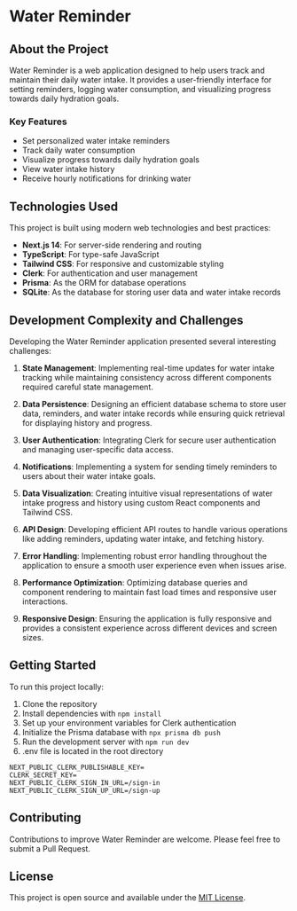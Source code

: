 
# Water Reminder

## About the Project

Water Reminder is a web application designed to help users track and maintain their daily water intake. It provides a user-friendly interface for setting reminders, logging water consumption, and visualizing progress towards daily hydration goals.

### Key Features

- Set personalized water intake reminders
- Track daily water consumption
- Visualize progress towards daily hydration goals
- View water intake history
- Receive hourly notifications for drinking water

## Technologies Used

This project is built using modern web technologies and best practices:

- **Next.js 14**: For server-side rendering and routing
- **TypeScript**: For type-safe JavaScript
- **Tailwind CSS**: For responsive and customizable styling
- **Clerk**: For authentication and user management
- **Prisma**: As the ORM for database operations
- **SQLite**: As the database for storing user data and water intake records

## Development Complexity and Challenges

Developing the Water Reminder application presented several interesting challenges:

1. **State Management**: Implementing real-time updates for water intake tracking while maintaining consistency across different components required careful state management.

2. **Data Persistence**: Designing an efficient database schema to store user data, reminders, and water intake records while ensuring quick retrieval for displaying history and progress.

3. **User Authentication**: Integrating Clerk for secure user authentication and managing user-specific data access.

4. **Notifications**: Implementing a system for sending timely reminders to users about their water intake goals.

5. **Data Visualization**: Creating intuitive visual representations of water intake progress and history using custom React components and Tailwind CSS.

6. **API Design**: Developing efficient API routes to handle various operations like adding reminders, updating water intake, and fetching history.

7. **Error Handling**: Implementing robust error handling throughout the application to ensure a smooth user experience even when issues arise.

8. **Performance Optimization**: Optimizing database queries and component rendering to maintain fast load times and responsive user interactions.

9. **Responsive Design**: Ensuring the application is fully responsive and provides a consistent experience across different devices and screen sizes.

## Getting Started

To run this project locally:

1. Clone the repository
2. Install dependencies with `npm install`
3. Set up your environment variables for Clerk authentication
4. Initialize the Prisma database with `npx prisma db push`
5. Run the development server with `npm run dev`
6. .env file is located in the root directory
```.env
NEXT_PUBLIC_CLERK_PUBLISHABLE_KEY=
CLERK_SECRET_KEY=
NEXT_PUBLIC_CLERK_SIGN_IN_URL=/sign-in
NEXT_PUBLIC_CLERK_SIGN_UP_URL=/sign-up
```

## Contributing

Contributions to improve Water Reminder are welcome. Please feel free to submit a Pull Request.

## License

This project is open source and available under the [MIT License](LICENSE).